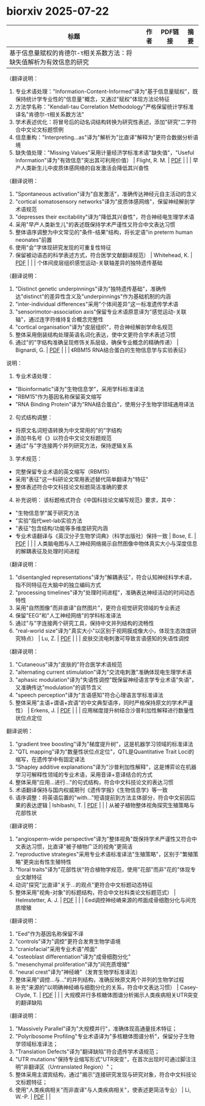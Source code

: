 # biorxiv 2025-07-22

| 标题 | 作者 | PDF链接 |  摘要 |
|------|------|--------|------|
| 基于信息量赋权的肯德尔-τ相关系数方法：将缺失值解析为有效信息的研究

（翻译说明：
1. 专业术语处理："Information-Content-Informed"译为"基于信息量赋权"，既保持统计学专业性的"信息量"概念，又通过"赋权"体现方法论特征
2. 方法学名称："Kendall-tau Correlation Methodology"严格保留统计学标准译名"肯德尔-τ相关系数方法"
3. 学术表述优化：将冒号后的动名词结构转换为研究性表述，添加"研究"二字符合中文论文标题惯例
4. 信息重构："Interpreting...as"译为"解析为"比直译"解释为"更符合数据分析语境
5. 缺失值处理："Missing Values"采用计量经济学标准术语"缺失值"，"Useful Information"译为"有效信息"突出其可利用价值） | Flight, R. M. | [PDF](https://doi.org/10.1101/2022.02.24.481854) |  |
| 早产人类新生儿中皮质体感网络的自发激活会降低其兴奋性

（翻译说明：
1. "Spontaneous activation"译为"自发激活"，准确传达神经元自主活动的含义
2. "cortical somatosensory networks"译为"皮质体感网络"，保留神经解剖学术语规范
3. "depresses their excitability"译为"降低其兴奋性"，符合神经电生理学术语
4. 采用"早产人类新生儿"的表述既保持学术严谨性又符合中文表达习惯
5. 整体语序调整为中文常见的"条件-结果"结构，将长定语"in preterm human neonates"前置
6. 使用"会"字体现研究发现的可重复性特征
7. 保留被动语态的科学表述方式，符合医学文献翻译规范） | Whitehead, K. | [PDF](https://doi.org/10.1101/2022.12.08.519675) |  |
| 个体间皮层组织感觉运动-关联轴差异的独特遗传基础  

（翻译说明：  
1. "Distinct genetic underpinnings"译为"独特遗传基础"，准确传达"distinct"的差异性含义及"underpinnings"作为基础机制的内涵  
2. "inter-individual differences"采用"个体间差异"这一标准遗传学术语  
3. "sensorimotor-association axis"保留专业术语原意译为"感觉运动-关联轴"，通过连字符维持复合概念完整性  
4. "cortical organisation"译为"皮层组织"，符合神经解剖学命名规范  
5. 整体采用倒装结构处理英语名词化表达，使中文更符合学术表述习惯  
6. 通过"的"字结构准确呈现修饰关系层级，确保专业概念的精确传递） | Bignardi, G. | [PDF](https://doi.org/10.1101/2023.07.13.548817) |  |
| 《RBM15 RNA结合蛋白的生物信息学与实验表征》

说明：
1. 专业术语处理：
- "Bioinformatic"译为"生物信息学"，采用学科标准译法
- "RBM15"作为基因名称保留英文缩写
- "RNA Binding Protein"译为"RNA结合蛋白"，使用分子生物学领域通用译法

2. 句式结构调整：
- 将原文名词短语转换为中文常用的"的"字结构
- 添加书名号《》以符合中文论文标题规范
- 通过"与"字连接两个并列研究方法，保持逻辑关系

3. 学术规范：
- 完整保留专业术语的英文缩写（RBM15）
- 采用"表征"这一科研论文常用表述替代简单翻译为"特征"
- 整体表述符合中文科技论文标题简洁准确的要求

4. 补充说明：
该标题格式符合《中国科技论文编写规范》要求，其中：
- "生物信息学"属于研究方法
- "实验"指代wet-lab实验方法
- "表征"包含结构/功能等多维度研究内涵
- 专业术语翻译与《英汉分子生物学词典》（科学出版社）保持一致 | Bose, E. | [PDF](https://doi.org/10.1101/2023.07.20.549950) |  |
| 人类脑电图与人工神经网络揭示自然图像中物体真实大小与深度信息的解耦表征及处理时间进程

（翻译说明：
1. "disentangled representations"译为"解耦表征"，符合认知神经科学术语，指不同特征在大脑中的独立编码方式
2. "processing timelines"译为"处理时间进程"，准确表达神经活动的时间动态特性
3. 采用"自然图像"而非直译"自然图片"，更符合视觉研究领域的专业表述
4. 保留"EEG"和"人工神经网络"的学科标准译法
5. 通过"与"字连接两个研究工具，保持中文并列结构的流畅性
6. "real-world size"译为"真实大小"以区别于视网膜成像大小，体现生态效度研究特点） | Lu, Z. | [PDF](https://doi.org/10.1101/2023.08.19.553999) |  |
| 皮肤交流电刺激可导致言语感知的失语性调控

（翻译说明：
1. "Cutaneous"译为"皮肤的"符合医学术语规范
2. "alternating current stimulation"译为"交流电刺激"准确体现电生理学术语
3. "aphasic modulation"译为"失语性调控"既保留神经语言学专业术语"失语"，又准确传达"modulation"的调节含义
4. "speech perception"译为"言语感知"符合心理语言学标准译法
5. 整体采用"主语+谓语+宾语"的中文典型语序，同时严格保持原文的学术严谨性） | Erkens, J. | [PDF](https://doi.org/10.1101/2023.12.26.573341) |  |
| 应用梯度提升树结合沙普利加性解释进行数量性状位点定位

翻译说明：
1. "gradient tree boosting"译为"梯度提升树"，这是机器学习领域的标准译法
2. "QTL mapping"译为"数量性状位点定位"，QTL是Quantitative Trait Loci的缩写，在遗传学中有固定译法
3. "Shapley additive explanations"译为"沙普利加性解释"，这是博弈论在机器学习可解释性领域的专业术语，采用音译+意译结合的方式
4. 整体采用"应用...进行..."的句式结构，符合中文科技论文的表达习惯
5. 术语翻译保持与国内权威期刊《遗传学报》《生物信息学》等一致
6. 语序调整：将英语后置的"with..."短语提前到方法主体部分，符合中文前因后果的表达逻辑 | Ishibashi, T. | [PDF](https://doi.org/10.1101/2024.01.15.575690) |  |
| 从被子植物整体视角探究生殖策略与花部性状

（翻译说明：
1. "angiosperm-wide perspective"译为"整体视角"既保持学术严谨性又符合中文表达习惯，比直译"被子植物广泛的视角"更简洁
2. "reproductive strategies"采用专业术语标准译法"生殖策略"，区别于"繁殖策略"更突出有性生殖特性
3. "floral traits"译为"花部性状"符合植物学规范，使用"花部"而非"花的"体现专业文献特征
4. 动词"探究"比直译"关于...的观点"更符合中文标题动态特征
5. 整体采用"视角-对象"的标题结构，符合中文社科类论文标题范式） | Helmstetter, A. J. | [PDF](https://doi.org/10.1101/2024.02.26.582019) |  |
| Eed调控神经嵴来源的颅面成骨细胞分化与间充质增殖

（翻译说明：
1. "Eed"作为基因名称保留不译
2. "controls"译为"调控"更符合发育生物学语境
3. "craniofacial"采用专业术语"颅面"
4. "osteoblast differentiation"译为"成骨细胞分化"
5. "mesenchymal proliferation"译为"间充质增殖"
6. "neural crest"译为"神经嵴"（发育生物学标准译法）
7. 整体采用"调控...与..."的并列结构，准确反映原文两个并列的生物学过程
8. 补充"来源的"以明确神经嵴与细胞分化的关系，符合中文表达习惯） | Casey-Clyde, T. | [PDF](https://doi.org/10.1101/2024.03.13.584903) |  |
| 大规模并行多核糖体图谱分析揭示人类疾病相关UTR突变的翻译缺陷

（翻译说明：
1. "Massively Parallel"译为"大规模并行"，准确体现高通量技术特征；
2. "Polyribosome Profiling"专业术语译为"多核糖体图谱分析"，保留分子生物学领域标准译法；
3. "Translation Defects"译为"翻译缺陷"符合遗传学术语规范；
4. "UTR mutations"保持专业缩写形式"UTR突变"，在首次出现时可通过脚注注明"非翻译区（Untranslated Region）"；
5. 整体采用主谓宾结构，通过"揭示"连接研究发现与研究对象，符合中文科技论文标题特征；
6. 使用"人类疾病相关"而非直译"与人类疾病相关"，使表述更简洁专业） | Li, W.-P. | [PDF](https://doi.org/10.1101/2024.04.11.589132) |  |
